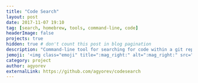 ```yaml
---
title: "Code Search"
layout: post
date: 2017-11-07 19:10
tag: [search, homebrew, tools, command-line, code]
headerImage: false
projects: true
hidden: true # don't count this post in blog pagination
description: "Command-line tool for searching for code within a git repository."
jemoji: '<img class="emoji" title=":mag_right:" alt=":mag_right:" src="https://assets.github.com/images/icons/emoji/mag_right.png" height="20" width="20" align="absmiddle">'
category: project
author: agyorev
externalLink: https://github.com/agyorev/codesearch
---
```

